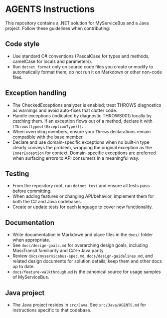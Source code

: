 # AGENTS Instructions

This repository contains a .NET solution for MyServiceBus and a Java project. Follow these guidelines when contributing:

## Code style
- Use standard C# conventions (PascalCase for types and methods, camelCase for locals and parameters).
- Run `dotnet format` only on source code files you create or modify to automatically format them; do not run it on Markdown or other non-code files.
 
## Exception handling
- The CheckedExceptions analyzer is enabled; treat THROWS diagnostics as warnings and avoid auto-fixes that clutter code.
- Handle exceptions (indicated by diagnostic THROWS001) locally by catching them. If an exception flows out of a method, declare it with `[Throws(typeof(ExceptionType))]`.
- When overriding members, ensure your `Throws` declarations remain compatible with the base member.
- Declare and use domain-specific exceptions when no built-in type clearly conveys the problem, wrapping the original exception as the `InnerException` for context. Domain-specific exceptions are preferred when surfacing errors to API consumers in a meaningful way.

## Testing
- From the repository root, run `dotnet test` and ensure all tests pass before committing.
- When adding features or changing API/behavior, implement them for both the C# and Java codebases.
- Create or update tests for each language to cover new functionality.

## Documentation
- Write documentation in Markdown and place files in the `docs/` folder when appropriate.
- See `docs/design-goals.md` for overarching design goals, including MassTransit familiarity and C#↔Java parity.
- Review `docs/myservicebus-spec.md`, `docs/design-guidelines.md`, and related design documents for solution details; keep them and other docs up to date.
- `docs/feature-walkthrough.md` is the canonical source for usage samples of MyServiceBus.

## Java project
- The Java project resides in `src/Java`. See `src/Java/AGENTS.md` for instructions specific to that codebase.

